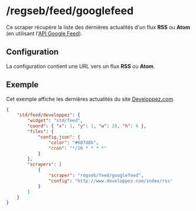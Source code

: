 # /regseb/feed/googlefeed

Ce scraper récupère la liste des dernières actualités d'un flux **RSS** ou
**Atom** (en utilisant l'[API Google Feed](//developers.google.com/feed/)).

## Configuration

La configuration contient une URL vers un flux **RSS** ou **Atom**.

## Exemple

Cet exemple affiche les dernières actualités du site
[Developpez.com](http://www.developpez.com/).

```JSON
{
    "std/feed/developpez": {
        "widget": "std/feed",
        "coord": { "x": 1, "y": 1, "w": 28, "h": 6 },
        "files": {
            "config.json": {
                "color": "#607d8b",
                "cron": "*/10 * * * *"
            }
        },
        "scrapers": [
            {
                "scraper": "regseb/feed/googlefeed",
                "config": "http://www.developpez.com/index/rss"
            }
        ]
    }
}
```
